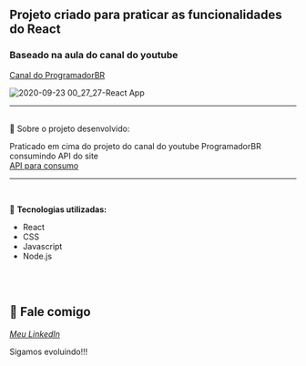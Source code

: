 ## Projeto criado para praticar as funcionalidades do React



### Baseado na aula do canal do youtube 

 [Canal do ProgramadorBR](https://www.youtube.com/watch?v=tbLziJchz48&t=1374s&ab_channel=ProgramadorBR.)

![2020-09-23 00_27_27-React App](https://user-images.githubusercontent.com/62966905/94152980-9479b900-fe52-11ea-9d65-f0fe86fb81eb.png)


   
------------------
</br>
   📌    Sobre o projeto desenvolvido:

Praticado em cima do projeto do canal do youtube ProgramadorBR consumindo API do site <br />
[API para consumo](https://free.currencyconverterapi.com/)


------------------
</br>
 
🚀  <strong>Tecnologias utilizadas:</strong>

- React
- CSS
- Javascript
- Node.js

</br></br>

💬 Fale comigo
------------------
[*Meu LinkedIn*](https://www.linkedin.com/in/daniel-ara%C3%BAjo-80159355/)

Sigamos evoluindo!!!
